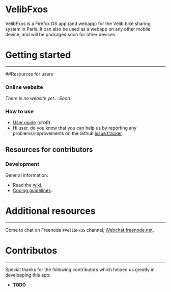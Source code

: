 VelibFxos
=========

VelibFxos is a Firefox OS app (and webapp) for the Velib bike sharing system in Paris. It can also be used as a webapp on any other mobile device, and will be packaged soon for other devices.

# Getting started
---

##Resources for users

### Online website

_There is no website yet... Soon._

### How to use
+ [User guide](https://github.com/Phyks/VelibFxos/wiki/User-guide#welcome-to-the-user-guide) (*draft*).
+ Hi user, do you know that you can help us by reporting any problems/improvements on the Github [issue tracker](https://github.com/Phyks/VelibFxos/issues).

## Resources for contributors

### Development

General information:

+ Read the [wiki](https://github.com/phyks/VelibFxos/wiki).
+ [Coding guidelines](https://github.com/Phyks/VelibFxos/wiki/Coding-Guidelines).

# Additional resources
---

Come to chat on Freenode <code>#VelibFxOS</code> channel, [Webchat.freenode.net](http://webchat.freenode.net/).


# Contributos
---

Special thanks for the following contributors which helped us greatly in developping this app:

* **TODO**
